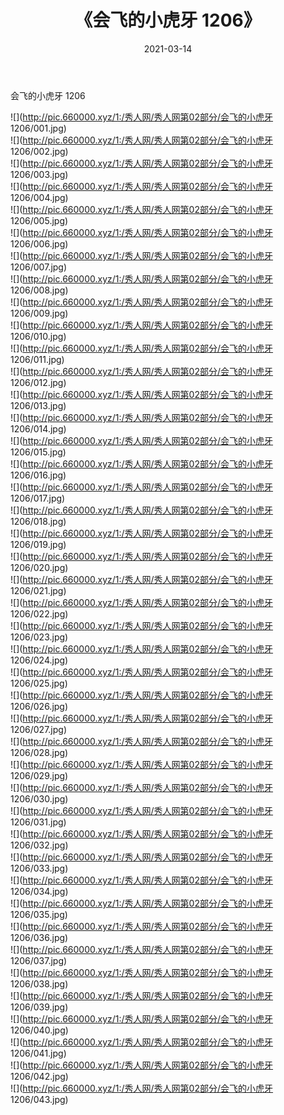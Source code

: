﻿---
layout: post
title:  《会飞的小虎牙 1206》
date:   2021-03-14
img: http://pic.660000.xyz/1:/秀人网/秀人网第02部分/会飞的小虎牙 1206/000.jpg
categories: [美女, 清纯, 唯美]
---

会飞的小虎牙 1206

  ![](http://pic.660000.xyz/1:/秀人网/秀人网第02部分/会飞的小虎牙 1206/001.jpg) <br> ![](http://pic.660000.xyz/1:/秀人网/秀人网第02部分/会飞的小虎牙 1206/002.jpg) <br> ![](http://pic.660000.xyz/1:/秀人网/秀人网第02部分/会飞的小虎牙 1206/003.jpg) <br> ![](http://pic.660000.xyz/1:/秀人网/秀人网第02部分/会飞的小虎牙 1206/004.jpg) <br> ![](http://pic.660000.xyz/1:/秀人网/秀人网第02部分/会飞的小虎牙 1206/005.jpg) <br> ![](http://pic.660000.xyz/1:/秀人网/秀人网第02部分/会飞的小虎牙 1206/006.jpg) <br> ![](http://pic.660000.xyz/1:/秀人网/秀人网第02部分/会飞的小虎牙 1206/007.jpg) <br> ![](http://pic.660000.xyz/1:/秀人网/秀人网第02部分/会飞的小虎牙 1206/008.jpg) <br> ![](http://pic.660000.xyz/1:/秀人网/秀人网第02部分/会飞的小虎牙 1206/009.jpg) <br> ![](http://pic.660000.xyz/1:/秀人网/秀人网第02部分/会飞的小虎牙 1206/010.jpg) <br> ![](http://pic.660000.xyz/1:/秀人网/秀人网第02部分/会飞的小虎牙 1206/011.jpg) <br> ![](http://pic.660000.xyz/1:/秀人网/秀人网第02部分/会飞的小虎牙 1206/012.jpg) <br> ![](http://pic.660000.xyz/1:/秀人网/秀人网第02部分/会飞的小虎牙 1206/013.jpg) <br> ![](http://pic.660000.xyz/1:/秀人网/秀人网第02部分/会飞的小虎牙 1206/014.jpg) <br> ![](http://pic.660000.xyz/1:/秀人网/秀人网第02部分/会飞的小虎牙 1206/015.jpg) <br> ![](http://pic.660000.xyz/1:/秀人网/秀人网第02部分/会飞的小虎牙 1206/016.jpg) <br> ![](http://pic.660000.xyz/1:/秀人网/秀人网第02部分/会飞的小虎牙 1206/017.jpg) <br> ![](http://pic.660000.xyz/1:/秀人网/秀人网第02部分/会飞的小虎牙 1206/018.jpg) <br> ![](http://pic.660000.xyz/1:/秀人网/秀人网第02部分/会飞的小虎牙 1206/019.jpg) <br> ![](http://pic.660000.xyz/1:/秀人网/秀人网第02部分/会飞的小虎牙 1206/020.jpg) <br> ![](http://pic.660000.xyz/1:/秀人网/秀人网第02部分/会飞的小虎牙 1206/021.jpg) <br> ![](http://pic.660000.xyz/1:/秀人网/秀人网第02部分/会飞的小虎牙 1206/022.jpg) <br> ![](http://pic.660000.xyz/1:/秀人网/秀人网第02部分/会飞的小虎牙 1206/023.jpg) <br> ![](http://pic.660000.xyz/1:/秀人网/秀人网第02部分/会飞的小虎牙 1206/024.jpg) <br> ![](http://pic.660000.xyz/1:/秀人网/秀人网第02部分/会飞的小虎牙 1206/025.jpg) <br> ![](http://pic.660000.xyz/1:/秀人网/秀人网第02部分/会飞的小虎牙 1206/026.jpg) <br> ![](http://pic.660000.xyz/1:/秀人网/秀人网第02部分/会飞的小虎牙 1206/027.jpg) <br> ![](http://pic.660000.xyz/1:/秀人网/秀人网第02部分/会飞的小虎牙 1206/028.jpg) <br> ![](http://pic.660000.xyz/1:/秀人网/秀人网第02部分/会飞的小虎牙 1206/029.jpg) <br> ![](http://pic.660000.xyz/1:/秀人网/秀人网第02部分/会飞的小虎牙 1206/030.jpg) <br> ![](http://pic.660000.xyz/1:/秀人网/秀人网第02部分/会飞的小虎牙 1206/031.jpg) <br> ![](http://pic.660000.xyz/1:/秀人网/秀人网第02部分/会飞的小虎牙 1206/032.jpg) <br> ![](http://pic.660000.xyz/1:/秀人网/秀人网第02部分/会飞的小虎牙 1206/033.jpg) <br> ![](http://pic.660000.xyz/1:/秀人网/秀人网第02部分/会飞的小虎牙 1206/034.jpg) <br> ![](http://pic.660000.xyz/1:/秀人网/秀人网第02部分/会飞的小虎牙 1206/035.jpg) <br> ![](http://pic.660000.xyz/1:/秀人网/秀人网第02部分/会飞的小虎牙 1206/036.jpg) <br> ![](http://pic.660000.xyz/1:/秀人网/秀人网第02部分/会飞的小虎牙 1206/037.jpg) <br> ![](http://pic.660000.xyz/1:/秀人网/秀人网第02部分/会飞的小虎牙 1206/038.jpg) <br> ![](http://pic.660000.xyz/1:/秀人网/秀人网第02部分/会飞的小虎牙 1206/039.jpg) <br> ![](http://pic.660000.xyz/1:/秀人网/秀人网第02部分/会飞的小虎牙 1206/040.jpg) <br> ![](http://pic.660000.xyz/1:/秀人网/秀人网第02部分/会飞的小虎牙 1206/041.jpg) <br> ![](http://pic.660000.xyz/1:/秀人网/秀人网第02部分/会飞的小虎牙 1206/042.jpg) <br> ![](http://pic.660000.xyz/1:/秀人网/秀人网第02部分/会飞的小虎牙 1206/043.jpg) <br>